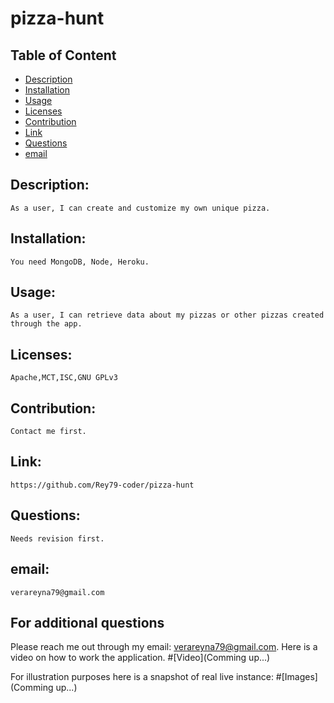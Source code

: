 # pizza-hunt

## Table of Content

- [Description](#Description)
- [Installation](#Installation)
- [Usage](#Usage)
- [Licenses](#Licenses)
- [Contribution](#Contribution)
- [Link](#Link)
- [Questions](#Questions)
- [email](#email)

## Description:
    As a user, I can create and customize my own unique pizza.
## Installation:
    You need MongoDB, Node, Heroku.
## Usage:
    As a user, I can retrieve data about my pizzas or other pizzas created through the app.
## Licenses:
    Apache,MCT,ISC,GNU GPLv3
## Contribution:
    Contact me first.
## Link:
    https://github.com/Rey79-coder/pizza-hunt
## Questions:
    Needs revision first.
## email:
    verareyna79@gmail.com

## For additional questions
   Please reach me out through my email: verareyna79@gmail.com.
   Here is a video on how to work the application.
#[Video](Comming up...)

For illustration purposes here is a snapshot of real live instance:
#[Images](Comming up...)

